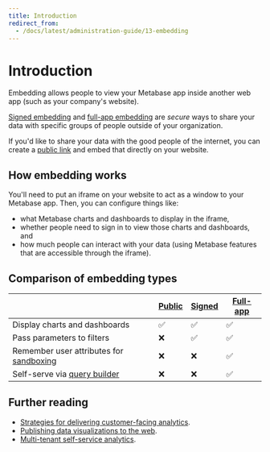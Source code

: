 ```yaml
---
title: Introduction
redirect_from:
  - /docs/latest/administration-guide/13-embedding
---
```


# Introduction

Embedding allows people to view your Metabase app inside another web app (such as your company's website).

[Signed embedding](./signed-embedding) and [full-app embedding](./full-app-embedding) are _secure_ ways to share your data with specific groups of people outside of your organization.

If you'd like to share your data with the good people of the internet, you can create a [public link](../questions/sharing/public-links) and embed that directly on your website.

## How embedding works

You'll need to put an iframe on your website to act as a window to your Metabase app. Then, you can configure things like:

- what Metabase charts and dashboards to display in the iframe,
- whether people need to sign in to view those charts and dashboards, and
- how much people can interact with your data (using Metabase features that are accessible through the iframe).

## Comparison of embedding types

|                                                                          | [Public](../questions/sharing/public-links#public-embed) | [Signed](./signed-embedding) | [Full-app](./full-app-embedding) |
| ------------------------------------------------------------------------ | -------------------------------------------------------- | ---------------------------- | -------------------------------- |
| Display charts and dashboards                                            | ✅                                                       | ✅                           | ✅                               |
| Pass parameters to filters                                               | ❌                                                       | ✅                           | ✅                               |
| Remember user attributes for [sandboxing](../permissions/data-sandboxes) | ❌                                                       | ❌                           | ✅                               |
| Self-serve via [query builder](/glossary/query_builder)                  | ❌                                                       | ❌                           | ✅                               |

## Further reading

- [Strategies for delivering customer-facing analytics](/learn/embedding/embedding-overview).
- [Publishing data visualizations to the web](/learn/embedding/embedding-charts-and-dashboards).
- [Multi-tenant self-service analytics](/learn/embedding/multi-tenant-self-service-analytics).
